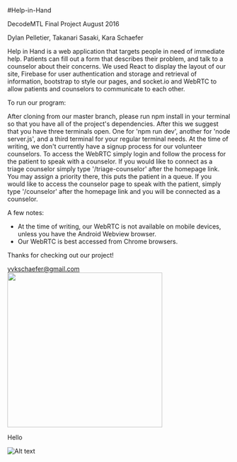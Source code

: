 #Help-in-Hand

DecodeMTL Final Project
August 2016

Dylan Pelletier, Takanari Sasaki, Kara Schaefer

Help in Hand is a web application that targets people in need of immediate help. Patients can 
fill out a form that describes their problem, and talk to a counselor about their concerns. 
We used React to display the layout of our site, Firebase for user authentication and storage 
and retrieval of information, bootstrap to style our pages, and socket.io and WebRTC to allow 
patients and counselors to communicate to each other.



To run our program:

After cloning from our master branch, please run npm install in your terminal so that you 
have all of the project's dependencies. After this we suggest that you have three terminals 
open. One for 'npm run dev', another for 'node server.js', and a third terminal for your regular 
terminal needs. At the time of writing, we don't currently have a signup process for our volunteer 
counselors. To access the WebRTC simply login and follow the process for the patient to speak 
with a counselor. If you would like to connect as a triage counselor simply type '/triage-counselor' 
after the homepage link. You may assign a priority there, this puts the patient in a queue. 
If you would like to access the counselor page to speak with the patient, simply type '/counselor' 
after the homepage link and you will be connected as a counselor.


A few notes:
- At the time of writing, our WebRTC is not available on mobile devices, unless you have the Android 
Webview browser. 
- Our WebRTC is best accessed from Chrome browsers.


Thanks for checking out our project!

yvkschaefer@gmail.com
<br>
    <img src="/files/images/screencapture-help-in-hand.png" width="350" />
<br>

Hello

![Alt text](https://github.com/Help-In-Hand/Help-In-Hand-Project/blob/kara-ReadMe/files/images/screencapture-help-in-hand.png?raw=true "landing page")